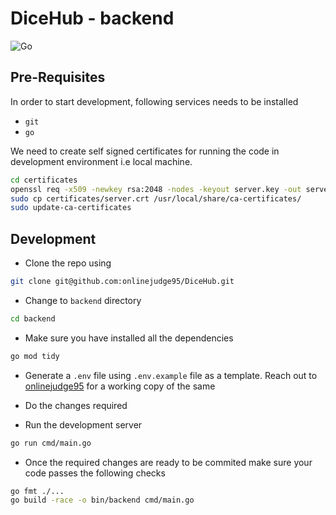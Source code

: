 # DiceHub - backend

![Go](https://img.shields.io/badge/go-%2300ADD8.svg?style=for-the-badge&logo=go&logoColor=white)

## Pre-Requisites

In order to start development, following services needs to be installed

- `git`
- `go`

We need to create self signed certificates for running the code in development environment i.e local machine.

```bash
cd certificates
openssl req -x509 -newkey rsa:2048 -nodes -keyout server.key -out server.crt -days 365
sudo cp certificates/server.crt /usr/local/share/ca-certificates/
sudo update-ca-certificates
```

## Development

- Clone the repo using

```bash
git clone git@github.com:onlinejudge95/DiceHub.git
```

- Change to `backend` directory

```bash
cd backend
```

- Make sure you have installed all the dependencies

```bash
go mod tidy
```

- Generate a `.env` file using `.env.example` file as a template. Reach out to [onlinejudge95](mailto:onlinejudge95@gmail.com) for a working copy of the same

- Do the changes required

- Run the development server

```bash
go run cmd/main.go
```

- Once the required changes are ready to be commited make sure your code passes the following checks

```bash
go fmt ./...
go build -race -o bin/backend cmd/main.go
```
